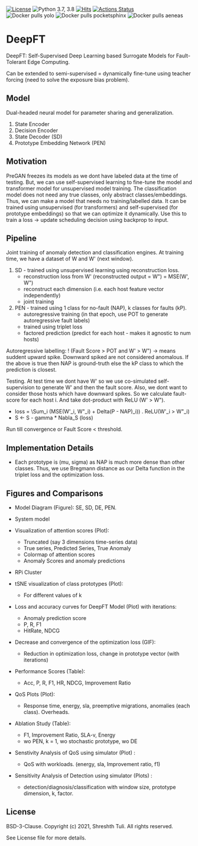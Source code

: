 [![License](https://img.shields.io/badge/License-BSD%203--Clause-red.svg)](https://github.com/imperial-qore/PreGAN/blob/master/LICENSE)
![Python 3.7, 3.8](https://img.shields.io/badge/python-3.7%20%7C%203.8-blue.svg)
[![Hits](https://hits.seeyoufarm.com/api/count/incr/badge.svg?url=https%3A%2F%2Fgithub.com%2Fimperial-qore%2FDeepFT&count_bg=%23FFC401&title_bg=%23555555&icon=&icon_color=%23E7E7E7&title=hits&edge_flat=false)](https://hits.seeyoufarm.com)
[![Actions Status](https://github.com/imperial-qore/SimpleFogSim/workflows/DeFog-Benchmarks/badge.svg)](https://github.com/imperial-qore/DeepFT/actions)
<br>
![Docker pulls yolo](https://img.shields.io/docker/pulls/shreshthtuli/yolo?label=docker%20pulls%3A%20yolo)
![Docker pulls pocketsphinx](https://img.shields.io/docker/pulls/shreshthtuli/pocketsphinx?label=docker%20pulls%3A%20pocketsphinx)
![Docker pulls aeneas](https://img.shields.io/docker/pulls/shreshthtuli/aeneas?label=docker%20pulls%3A%20aeneas)

# DeepFT

DeepFT: Self-Supervised Deep Learning based Surrogate Models for Fault-Tolerant Edge Computing.

Can be extended to semi-supervised = dynamically fine-tune using teacher forcing (need to solve the exposure bias problem).


## Model
Dual-headed neural model for parameter sharing and generalization.
1. State Encoder
2. Decision Encoder
3. State Decoder (SD)
4. Prototype Embedding Network (PEN)

## Motivation

PreGAN freezes its models as we dont have labeled data at the time of testing. 
But, we can use self-supervised learning to fine-tune the model and transformer model for unsupervised model training. The classification model does not need any true classes, only abstract classes/embeddings. Thus, we can make a model that needs no training/labelled data. It can be trained using unsupervised (for transformers) and self-supervised (for prototype embeddings) so that we can optimize it dynamically. Use this to train a loss -> update scheduling decision using backprop to input. 

## Pipeline

Joint training of anomaly detection and classification engines. 
At training time, we have a dataset of W and W' (next window).
1. SD - trained using unsupervised learning using reconstruction loss. 
	- reconstruction loss from W' (reconstructed output = W") = MSE(W', W")
	- reconstruct each dimension (i.e. each host feature vector independently)
	- joint training
2. PEN - trained using 1 class for no-fault (NAP), k classes for faults (kP).
	- autoregressive training (in that epoch, use POT to generate autoregressive fault labels)
	- trained using triplet loss
	- factored prediction (predict for each host - makes it agnostic to num hosts)

Autoregressive labelling: ! (Fault Score > POT and W' > W") -> means suddent upward spike.
Downward spiked are not considered anomalous. If the above is true then NAP is ground-truth else the kP
class to which the prediction is closest.

Testing. At test time we dont have W' so we use co-simulated self-supervision to generate W' and then the 
fault score. Also, we dont want to consider those hosts which have downward spikes. So we calculate
fault-score for each host i. And take dot-product with ReLU (W' > W").
- loss = \Sum\_i (MSE(W'\_i, W"\_i) + Delta(P - NAP)\_i)) . ReLU(W'\_i > W"\_i)
- S <- S - gamma * Nabla_S (loss)

Run till convergence or Fault Score < threshold.

## Implementation Details

- Each prototype is (mu, sigma) as NAP is much more dense than other classes. Thus, we use Bregmann distance as
our Delta function in the triplet loss and the optimization loss.

## Figures and Comparisons

- Model Diagram (Figure): SE, SD, DE, PEN.

- System model

- Visualization of attention scores (Plot):
	- Truncated (say 3 dimensions time-series data)
	- True series, Predicted Series, True Anomaly
	- Colormap of attention scores
	- Anomaly Scores and anomaly predictions

- RPi Cluster

- tSNE visualization of class prototypes (Plot):
	- For different values of k

- Loss and accuracy curves for DeepFT Model (Plot) with iterations:
	- Anomaly prediction score
	- P, R, F1
	- HitRate, NDCG

- Decrease and convergence of the optimization loss (GIF):
	- Reduction in optimization loss, change in prototype vector (with iterations)

- Performance Scores (Table):
	- Acc, P, R, F1, HR, NDCG, Improvement Ratio

- QoS Plots (Plot):
	- Response time, energy, sla, preemptive migrations, anomalies (each class). Overheads.

- Ablation Study (Table):
	- F1, Improvement Ratio, SLA-v, Energy
	- wo PEN, k = 1, wo stochastic prototype, wo DE

- Senstivity Analysis of QoS using simulator (Plot) :
	- QoS with workloads. (energy, sla, Improvement ratio, f1)

- Sensitivity Analysis of Detection using simulator (Plots) :
	- detection/diagnosis/classification with window size, prototype dimension, k, factor.


## License

BSD-3-Clause. 
Copyright (c) 2021, Shreshth Tuli.
All rights reserved.

See License file for more details.
